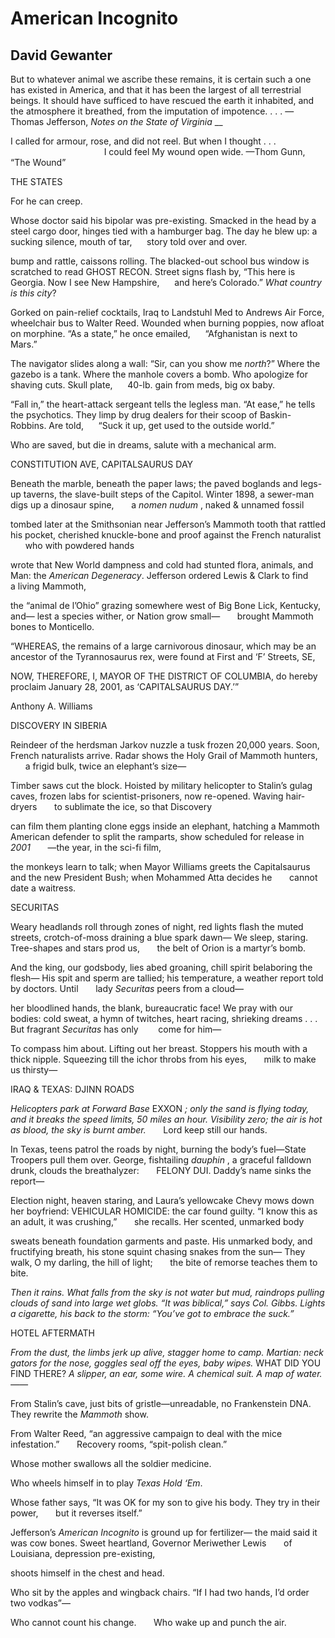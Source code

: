 # American Incognito
## David Gewanter
But to whatever animal we ascribe these remains, it is certain such a one has
existed in America, and that it has been the largest of all terrestrial
beings. It should have sufficed to have rescued the earth it inhabited, and
the atmosphere it breathed, from the imputation of impotence. . . .
—Thomas Jefferson, _Notes on the State of Virginia_
__

I called for armour, rose, and did not reel.
But when I thought . . .
                                      I could feel
My wound open wide.
—Thom Gunn, “The Wound”



THE STATES

For he can creep.

Whose doctor said his bipolar was pre-existing.
Smacked in the head by a steel cargo door,
hinges tied with a hamburger bag.
The day he blew up: a sucking silence, mouth of tar,
     story told over and over.

bump and rattle, caissons rolling.
The blacked-out school bus window is
scratched to read GHOST RECON. Street signs flash by,
“This here is Georgia. Now I see New Hampshire,
     and here’s Colorado.” _What country is this city_?

Gorked on pain-relief cocktails, Iraq to Landstuhl Med
to Andrews Air Force, wheelchair bus to Walter Reed.
Wounded when burning poppies, now afloat
on morphine. “As a state,” he once emailed,
     “Afghanistan is next to Mars.”

The navigator slides along a wall:
“Sir, can you show me _north_?”
Where the gazebo is a tank. Where the manhole covers a bomb.
Who apologize for shaving cuts. Skull plate,
     40-lb. gain from meds, big ox baby.

“Fall in,” the heart-attack sergeant tells
the legless man. “At ease,” he tells the psychotics.
They limp by drug dealers for their scoop
of Baskin-Robbins. Are told,
     “Suck it up, get used to the outside world.”

Who are saved, but die in dreams,
salute with a mechanical arm.


CONSTITUTION AVE, CAPITALSAURUS DAY

Beneath the marble, beneath the paper laws;
the paved boglands and legs-up taverns,
the slave-built steps of the Capitol. Winter 1898,
a sewer-man digs up a dinosaur spine,
      a _nomen nudum_ , naked & unnamed fossil

tombed later at the Smithsonian
near Jefferson’s Mammoth tooth
that rattled his pocket, cherished knuckle-bone
and proof against the French naturalist
      who with powdered hands

wrote that New World dampness and cold
had stunted flora, animals, and Man:
the _American Degeneracy_.
Jefferson ordered Lewis  & Clark to find
      a living Mammoth,

the “animal de l’Ohio”
grazing somewhere west
of Big Bone Lick, Kentucky, and—
lest a species wither, or Nation grow small—
      brought Mammoth bones to Monticello.

“WHEREAS, the remains of a large carnivorous dinosaur,
which may be an ancestor of the Tyrannosaurus rex,
were found at First and ‘F’ Streets, SE,

NOW, THEREFORE, I, MAYOR OF THE DISTRICT
OF COLUMBIA, do hereby proclaim January 28, 2001,
as ‘CAPITALSAURUS DAY.’”

Anthony A. Williams


DISCOVERY IN SIBERIA

Reindeer of the herdsman Jarkov nuzzle
a tusk frozen 20,000 years. Soon,
French naturalists arrive. Radar shows
the Holy Grail of Mammoth hunters,
      a frigid bulk, twice an elephant’s size—

Timber saws cut the block. Hoisted by
military helicopter to Stalin’s
gulag caves, frozen labs for scientist-prisoners,
now re-opened. Waving hair-dryers
      to sublimate the ice, so that Discovery

can film them planting clone eggs
inside an elephant, hatching a Mammoth
American defender to split the ramparts,
show scheduled for release in _2001_
      —the year, in the sci-fi film,

the monkeys learn to talk;
when Mayor Williams greets
the Capitalsaurus and the new President Bush;
when Mohammed Atta decides he
      cannot date a waitress.


SECURITAS

Weary headlands roll through zones of night,
red lights flash the muted streets,
crotch-of-moss draining a blue spark dawn—
We sleep, staring. Tree-shapes and stars prod us,
      the belt of Orion is a martyr’s bomb.

And the king, our godsbody, lies abed
groaning, chill spirit belaboring the flesh—
His spit and sperm are tallied; his temperature,
a weather report told by doctors. Until
      lady _Securitas_ peers from a cloud—

her bloodlined hands, the blank, bureaucratic face!
We pray with our bodies: cold sweat, a hymn
of twitches, heart racing, shrieking dreams . . .
But fragrant _Securitas_ has only
       come for him—

To compass him about.
Lifting out her breast.
Stoppers his mouth with a thick nipple.
Squeezing till the ichor throbs from his eyes,
      milk to make us thirsty—


IRAQ  & TEXAS: DJINN ROADS

_Helicopters park at Forward Base_ EXXON _;_
_only the sand is flying today, and it breaks_
_the speed limits, 50 miles an hour. Visibility zero;_
_the air is hot as blood, the sky is burnt amber._
      Lord keep still our hands.

In Texas, teens patrol the roads by night,
burning the body’s fuel—State Troopers pull them over.
George, fishtailing _dauphin_ , a graceful
falldown drunk, clouds the breathalyzer:
      FELONY DUI. Daddy’s name sinks the report—

Election night, heaven staring, and Laura’s
yellowcake Chevy mows down her boyfriend:
VEHICULAR HOMICIDE: the car found guilty.
“I know this as an adult, it was crushing,”
      she recalls. Her scented, unmarked body

sweats beneath foundation garments and paste.
His unmarked body, and fructifying breath,
his stone squint chasing snakes from the sun—
They walk, O my darling, the hill of light;
      the bite of remorse teaches them to bite.

_Then it rains. What falls from the sky is not water_
_but mud, raindrops pulling clouds of sand_
_into large wet globs. “It was biblical,” says_
_Col. Gibbs. Lights a cigarette, his back to the storm:_
_“You’ve got to embrace the suck.”_


HOTEL AFTERMATH

_From the dust, the limbs jerk up alive, stagger home_
_to camp. Martian: neck gators for the nose, goggles_
_seal off the eyes, baby wipes._ WHAT DID YOU FIND THERE?
_A slipper, an ear, some wire. A chemical suit._
_A map of water._
_——_

From Stalin’s cave, just bits of gristle—unreadable,
no Frankenstein DNA. They rewrite the _Mammoth_ show.

From Walter Reed, “an aggressive campaign
to deal with the mice infestation.”
      Recovery rooms, “spit-polish clean.”

Whose mother swallows all the soldier medicine.

Who wheels himself in to play _Texas Hold ‘Em_.

Whose father says, “It was OK for my son
to give his body. They try in their power,
      but it reverses itself.”

Jefferson’s _American Incognito_
is ground up for fertilizer—
the maid said it was cow bones. Sweet heartland,
Governor Meriwether Lewis
      of Louisiana, depression pre-existing,

shoots himself in the chest and head.

Who sit by the apples and wingback chairs.
“If I had two hands, I’d order two vodkas”—

Who cannot count his change.
      Who wake up and punch the air.